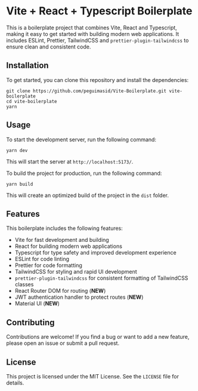 # Vite + React + Typescript Boilerplate

This is a boilerplate project that combines Vite, React and Typescript, making it easy to get started with building modern web applications. It includes ESLint, Prettier, TailwindCSS and `prettier-plugin-tailwindcss` to ensure clean and consistent code.

## Installation

To get started, you can clone this repository and install the dependencies:

```
git clone https://github.com/peguimasid/Vite-Boilerplate.git vite-boilerplate
cd vite-boilerplate
yarn
```

## Usage

To start the development server, run the following command:

```
yarn dev
```

This will start the server at `http://localhost:5173/`.

To build the project for production, run the following command:

```
yarn build
```


This will create an optimized build of the project in the `dist` folder.

## Features

This boilerplate includes the following features:

- Vite for fast development and building
- React for building modern web applications
- Typescript for type safety and improved development experience
- ESLint for code linting
- Prettier for code formatting
- TailwindCSS for styling and rapid UI development
- `prettier-plugin-tailwindcss` for consistent formatting of TailwindCSS classes
- React Router DOM for routing (**NEW**)
- JWT authentication handler to protect routes (**NEW**)
- Material UI (**NEW**)

## Contributing

Contributions are welcome! If you find a bug or want to add a new feature, please open an issue or submit a pull request.

## License

This project is licensed under the MIT License. See the `LICENSE` file for details.
